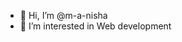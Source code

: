 - 👋 Hi, I’m @m-a-nisha
- 👀 I’m interested in Web development

 <!---- 🌱 I’m currently learning   💞️ I’m looking to collaborate on ...📫 How to reach me --->
<!---
m-a-nisha/m-a-nisha is a ✨ special ✨ repository because its `README.md` (this file) appears on your GitHub profile.
You can click the Preview link to take a look at your changes.
--->
